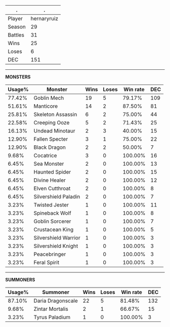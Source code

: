 .|.
|-|-
Player|hernaryruiz
Season|29
Battles|31
Wins|25
Loses|6
DEC|151

---
**MONSTERS**

Usage%|Monster|Wins|Loses|Win rate|DEC|
-|-|-|-|-|-|
77.42%|Goblin Mech|19|5|79.17%|109|
51.61%|Manticore|14|2|87.50%|81|
25.81%|Skeleton Assassin|6|2|75.00%|44|
22.58%|Creeping Ooze|5|2|71.43%|25|
16.13%|Undead Minotaur|2|3|40.00%|15|
12.90%|Fallen Specter|3|1|75.00%|22|
12.90%|Black Dragon|2|2|50.00%|7|
9.68%|Cocatrice|3|0|100.00%|16|
6.45%|Sea Monster|2|0|100.00%|13|
6.45%|Haunted Spider|2|0|100.00%|15|
6.45%|Divine Healer|2|0|100.00%|12|
6.45%|Elven Cutthroat|2|0|100.00%|8|
6.45%|Silvershield Paladin|2|0|100.00%|7|
3.23%|Twisted Jester|1|0|100.00%|11|
3.23%|Spineback Wolf|1|0|100.00%|8|
3.23%|Goblin Sorcerer|1|0|100.00%|7|
3.23%|Crustacean King|1|0|100.00%|5|
3.23%|Silvershield Warrior|1|0|100.00%|3|
3.23%|Silvershield Knight|1|0|100.00%|3|
3.23%|Peacebringer|1|0|100.00%|3|
3.23%|Feral Spirit|1|0|100.00%|3|

---
**SUMMONERS**

Usage%|Summoner|Wins|Loses|Win rate|DEC|
-|-|-|-|-|-|
87.10%|Daria Dragonscale|22|5|81.48%|132|
9.68%|Zintar Mortalis|2|1|66.67%|15|
3.23%|Tyrus Paladium|1|0|100.00%|3|
